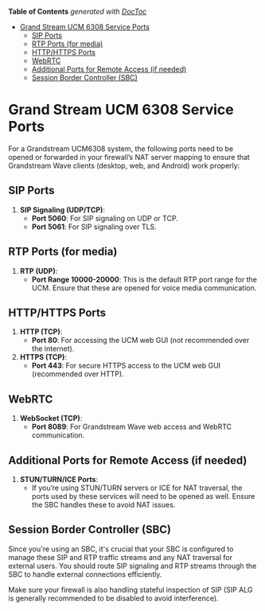 <!-- START doctoc generated TOC please keep comment here to allow auto update -->
<!-- DON'T EDIT THIS SECTION, INSTEAD RE-RUN doctoc TO UPDATE -->
**Table of Contents**  *generated with [DocToc](https://github.com/thlorenz/doctoc)*

- [Grand Stream UCM 6308 Service Ports](#grand-stream-ucm-6308-service-ports)
  - [SIP Ports](#sip-ports)
  - [RTP Ports (for media)](#rtp-ports-for-media)
  - [HTTP/HTTPS Ports](#httphttps-ports)
  - [WebRTC](#webrtc)
  - [Additional Ports for Remote Access (if needed)](#additional-ports-for-remote-access-if-needed)
  - [Session Border Controller (SBC)](#session-border-controller-sbc)

<!-- END doctoc generated TOC please keep comment here to allow auto update -->

# Grand Stream UCM 6308 Service Ports

For a Grandstream UCM6308 system, the following ports need to be opened or forwarded in your firewall’s NAT server mapping to ensure that Grandstream Wave clients (desktop, web, and Android) work properly:

## SIP Ports

1. **SIP Signaling (UDP/TCP)**:
    - **Port 5060**: For SIP signaling on UDP or TCP.
    - **Port 5061**: For SIP signaling over TLS.

## RTP Ports (for media)

1. **RTP (UDP)**:
    - **Port Range 10000-20000**: This is the default RTP port range for the UCM. Ensure that these are opened for voice media communication.

## HTTP/HTTPS Ports

1. **HTTP (TCP)**:
    - **Port 80**: For accessing the UCM web GUI (not recommended over the internet).
2. **HTTPS (TCP)**:
    - **Port 443**: For secure HTTPS access to the UCM web GUI (recommended over HTTP).

## WebRTC

1. **WebSocket (TCP)**:
    - **Port 8089**: For Grandstream Wave web access and WebRTC communication.

## Additional Ports for Remote Access (if needed)

1. **STUN/TURN/ICE Ports**:
    - If you’re using STUN/TURN servers or ICE for NAT traversal, the ports used by these services will need to be opened as well. Ensure the SBC handles these to avoid NAT issues.

## Session Border Controller (SBC)

Since you're using an SBC, it's crucial that your SBC is configured to manage these SIP and RTP traffic streams and any NAT traversal for external users. You should route SIP signaling and RTP streams through the SBC to handle external connections efficiently.

Make sure your firewall is also handling stateful inspection of SIP (SIP ALG is generally recommended to be disabled to avoid interference).